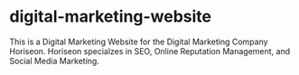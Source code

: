 # digital-marketing-website

This is a Digital Marketing Website for the Digital Marketing Company Horiseon. Horiseon specialzes in SEO, Online Reputation Management, and Social Media Marketing. 
